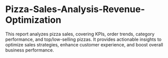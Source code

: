 # Pizza-Sales-Analysis-Revenue-Optimization
This report analyzes pizza sales, covering KPIs, order trends, category performance, and top/low-selling pizzas. It provides actionable insights to optimize sales strategies, enhance customer experience, and boost overall business performance.

